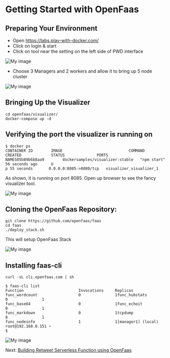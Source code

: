 # Getting Started with OpenFaas

## Preparing Your Environment

- Open https://labs.play-with-docker.com/
- Click on login & start
- Click on tool near the setting on the left side of PWD interface

![My image](http://collabnix.com/wp-content/uploads/2018/04/PWD1-1536x768.png)

- Choose 3 Managers and 2 workers and allow it to bring up 5 node cluster

![My image](http://collabnix.com/wp-content/uploads/2018/04/PWD2.png)


## Bringing Up the Visualizer

```
cd openfaas/visualizer/
docker-compose up -d
```

## Verifying the port the visualizer is running on

```
$ docker ps
CONTAINER ID        IMAGE                             COMMAND             CREATED             STATUS              PORTS                    NAMES05b89b6b8aa9        dockersamples/visualizer:stable   "npm start"         56 seconds ago      U
p 55 seconds       0.0.0.0:8085->8080/tcp   visualizer_visualizer_1
```

As shown, it is running on port 8085. Open up browser to see the fancy visualizer tool.

![My image](http://collabnix.com/wp-content/uploads/2018/04/PWD4.png)<br>



## Cloning the OpenFaas Repository:

```
git clone https://github.com/openfaas/faas
cd faas
./deploy_stack.sh
```

This will setup OpenFaas Stack

![My image](http://collabnix.com/wp-content/uploads/2018/04/PWD5.png)

## Installing faas-cli

```
curl -sL cli.openfaas.com | sh
```

```
$ faas-cli list
Function                        Invocations     Replicas
func_wordcount                  0               1func_hubstats                   0               1
func_base64                     0               1func_echoit                     0               1
func_markdown                   0               1tcpdump                         8               1
func_nodeinfo                   1               1[manager1] (local) root@192.168.0.151 ~
$
```
![My image](http://collabnix.com/wp-content/uploads/2018/04/PWD7.png)

Next: [Building Retweet Serverless Function using OpenFaas](https://github.com/ajeetraina/openfaas/tree/master/functions/retweet-bot/README.md)
